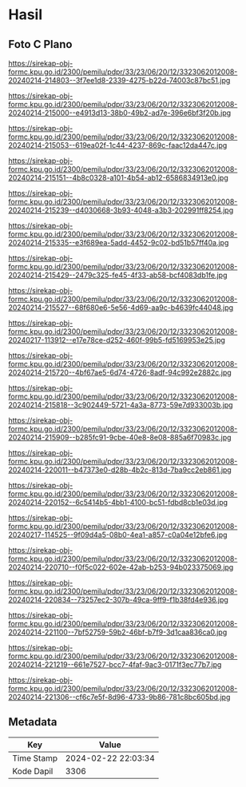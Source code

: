 # Hasil

## Foto C Plano

https://sirekap-obj-formc.kpu.go.id/2300/pemilu/pdpr/33/23/06/20/12/3323062012008-20240214-214803--3f7ee1d8-2339-4275-b22d-74003c87bc51.jpg

https://sirekap-obj-formc.kpu.go.id/2300/pemilu/pdpr/33/23/06/20/12/3323062012008-20240214-215000--e4913d13-38b0-49b2-ad7e-396e6bf3f20b.jpg

https://sirekap-obj-formc.kpu.go.id/2300/pemilu/pdpr/33/23/06/20/12/3323062012008-20240214-215053--619ea02f-1c44-4237-869c-faac12da447c.jpg

https://sirekap-obj-formc.kpu.go.id/2300/pemilu/pdpr/33/23/06/20/12/3323062012008-20240214-215151--4b8c0328-a101-4b54-ab12-6586834913e0.jpg

https://sirekap-obj-formc.kpu.go.id/2300/pemilu/pdpr/33/23/06/20/12/3323062012008-20240214-215239--d4030668-3b93-4048-a3b3-202991ff8254.jpg

https://sirekap-obj-formc.kpu.go.id/2300/pemilu/pdpr/33/23/06/20/12/3323062012008-20240214-215335--e3f689ea-5add-4452-9c02-bd51b57ff40a.jpg

https://sirekap-obj-formc.kpu.go.id/2300/pemilu/pdpr/33/23/06/20/12/3323062012008-20240214-215429--2479c325-fe45-4f33-ab58-bcf4083db1fe.jpg

https://sirekap-obj-formc.kpu.go.id/2300/pemilu/pdpr/33/23/06/20/12/3323062012008-20240214-215527--68f680e6-5e56-4d69-aa9c-b4639fc44048.jpg

https://sirekap-obj-formc.kpu.go.id/2300/pemilu/pdpr/33/23/06/20/12/3323062012008-20240217-113912--e17e78ce-d252-460f-99b5-fd5169953e25.jpg

https://sirekap-obj-formc.kpu.go.id/2300/pemilu/pdpr/33/23/06/20/12/3323062012008-20240214-215720--4bf67ae5-6d74-4726-8adf-94c992e2882c.jpg

https://sirekap-obj-formc.kpu.go.id/2300/pemilu/pdpr/33/23/06/20/12/3323062012008-20240214-215818--3c902449-5721-4a3a-8773-59e7d933003b.jpg

https://sirekap-obj-formc.kpu.go.id/2300/pemilu/pdpr/33/23/06/20/12/3323062012008-20240214-215909--b285fc91-9cbe-40e8-8e08-885a6f70983c.jpg

https://sirekap-obj-formc.kpu.go.id/2300/pemilu/pdpr/33/23/06/20/12/3323062012008-20240214-220011--b47373e0-d28b-4b2c-813d-7ba9cc2eb861.jpg

https://sirekap-obj-formc.kpu.go.id/2300/pemilu/pdpr/33/23/06/20/12/3323062012008-20240214-220152--6c5414b5-4bb1-4100-bc51-fdbd8cb1e03d.jpg

https://sirekap-obj-formc.kpu.go.id/2300/pemilu/pdpr/33/23/06/20/12/3323062012008-20240217-114525--9f09d4a5-08b0-4ea1-a857-c0a04e12bfe6.jpg

https://sirekap-obj-formc.kpu.go.id/2300/pemilu/pdpr/33/23/06/20/12/3323062012008-20240214-220710--f0f5c022-602e-42ab-b253-94b023375069.jpg

https://sirekap-obj-formc.kpu.go.id/2300/pemilu/pdpr/33/23/06/20/12/3323062012008-20240214-220834--73257ec2-307b-49ca-9ff9-f1b38fd4e936.jpg

https://sirekap-obj-formc.kpu.go.id/2300/pemilu/pdpr/33/23/06/20/12/3323062012008-20240214-221100--7bf52759-59b2-46bf-b7f9-3d1caa836ca0.jpg

https://sirekap-obj-formc.kpu.go.id/2300/pemilu/pdpr/33/23/06/20/12/3323062012008-20240214-221219--661e7527-bcc7-4faf-9ac3-0171f3ec77b7.jpg

https://sirekap-obj-formc.kpu.go.id/2300/pemilu/pdpr/33/23/06/20/12/3323062012008-20240214-221306--cf6c7e5f-8d96-4733-9b86-781c8bc605bd.jpg


## Metadata

| Key        | Value               |
| ---------- | ------------------- |
| Time Stamp | 2024-02-22 22:03:34 |
| Kode Dapil | 3306                |



